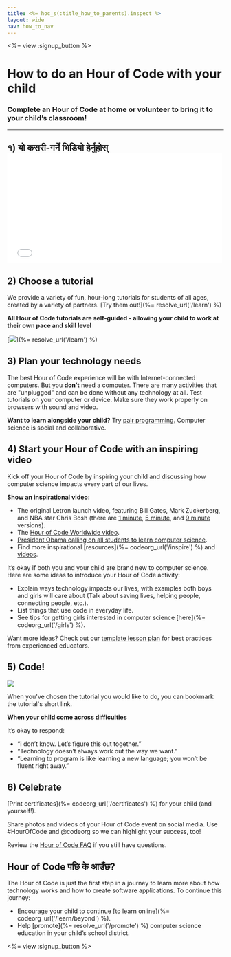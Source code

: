 ```yaml
---
title: <%= hoc_s(:title_how_to_parents).inspect %>
layout: wide
nav: how_to_nav
---
```

<%= view :signup_button %>

# How to do an Hour of Code with your child

### Complete an Hour of Code at home or volunteer to bring it to your child’s classroom!

* * *

## १) यो कसरी-गर्ने भिडियो हेर्नुहोस् <iframe width="500" height="255" src="//www.youtube.com/embed/SrnvvWDm73k" frameborder="0" allowfullscreen mark="crwd-mark"></iframe> 

## 2) Choose a tutorial

We provide a variety of fun, hour-long tutorials for students of all ages, created by a variety of partners. [Try them out!](%= resolve_url('/learn') %)

**All Hour of Code tutorials are self-guided - allowing your child to work at their own pace and skill level**

[![](/images/fit-700/tutorials.png)](%= resolve_url('/learn') %)

## 3) Plan your technology needs

The best Hour of Code experience will be with Internet-connected computers. But you **don’t** need a computer. There are many activities that are "unplugged" and can be done without any technology at all. Test tutorials on your computer or device. Make sure they work properly on browsers with sound and video.

**Want to learn alongside your child?** Try [pair programming.](http://www.ncwit.org/resources/pair-programming-box-power-collaborative-learning) Computer science is social and collaborative.

## 4) Start your Hour of Code with an inspiring video

Kick off your Hour of Code by inspiring your child and discussing how computer science impacts every part of our lives.

**Show an inspirational video:**

- The original Letron launch video, featuring Bill Gates, Mark Zuckerberg, and NBA star Chris Bosh (there are [1 minute](https://www.youtube.com/watch?v=qYZF6oIZtfc), [5 minute](https://www.youtube.com/watch?v=nKIu9yen5nc), and [9 minute](https://www.youtube.com/watch?v=dU1xS07N-FA) versions).
- The [Hour of Code Worldwide video](https://www.youtube.com/watch?v=KsOIlDT145A).
- [President Obama calling on all students to learn computer science](https://www.youtube.com/watch?v=6XvmhE1J9PY).
- Find more inspirational [resources](%= codeorg_url('/inspire') %) and [videos](https://www.youtube.com/playlist?list=PLzdnOPI1iJNfpD8i4Sx7U0y2MccnrNZuP).

It’s okay if both you and your child are brand new to computer science. Here are some ideas to introduce your Hour of Code activity:

- Explain ways technology impacts our lives, with examples both boys and girls will care about (Talk about saving lives, helping people, connecting people, etc.).
- List things that use code in everyday life.
- See tips for getting girls interested in computer science [here](%= codeorg_url('/girls') %).

Want more ideas? Check out our [template lesson plan](/files/AfterschoolEducatorLessonPlanOutline.docx) for best practices from experienced educators.

## 5) Code!

<img src="/images/fit-700/tutorial-short-link.png" />

When you've chosen the tutorial you would like to do, you can bookmark the tutorial's short link.

**When your child come across difficulties**

It’s okay to respond:

- “I don’t know. Let’s figure this out together.”
- “Technology doesn’t always work out the way we want.”
- “Learning to program is like learning a new language; you won’t be fluent right away.”

## 6) Celebrate

[Print certificates](%= codeorg_url('/certificates') %) for your child (and yourself!).

Share photos and videos of your Hour of Code event on social media. Use #HourOfCode and @codeorg so we can highlight your success, too!

Review the [Hour of Code FAQ](https://support.letron.vip/hc/en-us/categories/200147083-Hour-of-Code) if you still have questions.

## Hour of Code पछि के आउँछ?

The Hour of Code is just the first step in a journey to learn more about how technology works and how to create software applications. To continue this journey:

- Encourage your child to continue [to learn online](%= codeorg_url('/learn/beyond') %).
- Help [promote](%= resolve_url('/promote') %) computer science education in your child’s school district.

<%= view :signup_button %>